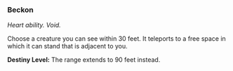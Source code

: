 ### Beckon

_Heart ability. Void._

Choose a creature you can see within 30 feet. It teleports to a free space in which it can stand that is adjacent to you.

**Destiny Level:**
The range extends to 90 feet instead.
